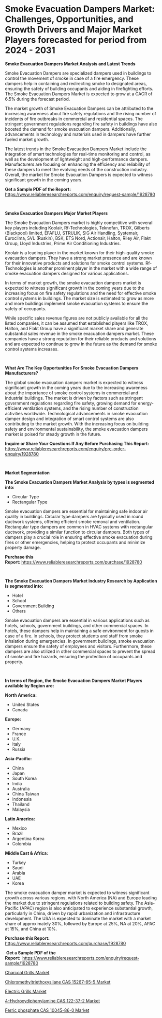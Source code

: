 <p><h1>Smoke Evacuation Dampers Market: Challenges, Opportunities, and Growth Drivers and Major Market Players forecasted for period from 2024 - 2031</h1></p><p><strong>Smoke Evacuation Dampers Market Analysis and Latest Trends</strong></p>
<p><p>Smoke Evacuation Dampers are specialized dampers used in buildings to control the movement of smoke in case of a fire emergency. These dampers help in containing and redirecting smoke to designated areas, ensuring the safety of building occupants and aiding in firefighting efforts. The Smoke Evacuation Dampers Market is expected to grow at a CAGR of 6.5% during the forecast period.</p><p>The market growth of Smoke Evacuation Dampers can be attributed to the increasing awareness about fire safety regulations and the rising number of incidents of fire outbreaks in commercial and residential spaces. The stringent government regulations regarding fire safety in buildings have also boosted the demand for smoke evacuation dampers. Additionally, advancements in technology and materials used in dampers have further fueled market growth.</p><p>The latest trends in the Smoke Evacuation Dampers Market include the integration of smart technologies for real-time monitoring and control, as well as the development of lightweight and high-performance dampers. Manufacturers are focusing on enhancing the efficiency and reliability of these dampers to meet the evolving needs of the construction industry. Overall, the market for Smoke Evacuation Dampers is expected to witness significant growth in the coming years.</p></p>
<p><strong>Get a Sample PDF of the Report:&nbsp;</strong> <a href="https://www.reliableresearchreports.com/enquiry/request-sample/1928780">https://www.reliableresearchreports.com/enquiry/request-sample/1928780</a></p>
<p>&nbsp;</p>
<p><strong>Smoke Evacuation Dampers Major Market Players</strong></p>
<p><p>The Smoke Evacuation Dampers market is highly competitive with several key players including Koolair, Rf-Technologies, Teknofan, TROX, Gilberts (Blackpool) limited, EFAFLU, STRULIK, SIG Air Handling, Systemair, Euroclima, SVL (Ruskin), BSK, ETS Nord, Actionair, Halton, Riley Air, Flakt Group, Lloyd Industries, Prime Air Conditioning Industries.</p><p>Koolair is a leading player in the market known for their high-quality smoke evacuation dampers. They have a strong market presence and are known for their innovative products and solutions for smoke control systems. Rf-Technologies is another prominent player in the market with a wide range of smoke evacuation dampers designed for various applications.</p><p>In terms of market growth, the smoke evacuation dampers market is expected to witness significant growth in the coming years due to the increasing focus on fire safety regulations and the need for effective smoke control systems in buildings. The market size is estimated to grow as more and more buildings implement smoke evacuation systems to ensure the safety of occupants.</p><p>While specific sales revenue figures are not publicly available for all the listed companies, it can be assumed that established players like TROX, Halton, and Flakt Group have a significant market share and generate substantial sales revenue in the smoke evacuation dampers market. These companies have a strong reputation for their reliable products and solutions and are expected to continue to grow in the future as the demand for smoke control systems increases.</p></p>
<p>&nbsp;</p>
<p><strong>What Are The Key Opportunities For Smoke Evacuation Dampers Manufacturers?</strong></p>
<p><p>The global smoke evacuation dampers market is expected to witness significant growth in the coming years due to the increasing awareness about the importance of smoke control systems in commercial and industrial buildings. The market is driven by factors such as stringent government regulations regarding fire safety, growing demand for energy-efficient ventilation systems, and the rising number of construction activities worldwide. Technological advancements in smoke evacuation damper design and integration of smart control systems are also contributing to the market growth. With the increasing focus on building safety and environmental sustainability, the smoke evacuation dampers market is poised for steady growth in the future.</p></p>
<p><strong>Inquire or Share Your Questions If Any Before Purchasing This Report:</strong> <a href="https://www.reliableresearchreports.com/enquiry/pre-order-enquiry/1928780">https://www.reliableresearchreports.com/enquiry/pre-order-enquiry/1928780</a></p>
<p>&nbsp;</p>
<p><strong>Market Segmentation</strong></p>
<p><strong>The Smoke Evacuation Dampers Market Analysis by types is segmented into:</strong></p>
<p><ul><li>Circular Type</li><li>Rectangular Type</li></ul></p>
<p><p>Smoke evacuation dampers are essential for maintaining safe indoor air quality in buildings. Circular type dampers are typically used in round ductwork systems, offering efficient smoke removal and ventilation. Rectangular type dampers are common in HVAC systems with rectangular ductwork, providing a similar function to circular dampers. Both types of dampers play a crucial role in ensuring effective smoke evacuation during fires or other emergencies, helping to protect occupants and minimize property damage.</p></p>
<p><strong>Purchase this Report:&nbsp;</strong><a href="https://www.reliableresearchreports.com/purchase/1928780">https://www.reliableresearchreports.com/purchase/1928780</a></p>
<p>&nbsp;</p>
<p><strong>The Smoke Evacuation Dampers Market Industry Research by Application is segmented into:</strong></p>
<p><ul><li>Hotel</li><li>School</li><li>Government Building</li><li>Others</li></ul></p>
<p><p>Smoke evacuation dampers are essential in various applications such as hotels, schools, government buildings, and other commercial spaces. In hotels, these dampers help in maintaining a safe environment for guests in case of a fire. In schools, they protect students and staff from smoke inhalation during emergencies. In government buildings, smoke evacuation dampers ensure the safety of employees and visitors. Furthermore, these dampers are also utilized in other commercial spaces to prevent the spread of smoke and fire hazards, ensuring the protection of occupants and property.</p></p>
<p>&nbsp;</p>
<p><strong>In terms of Region, the Smoke Evacuation Dampers Market Players available by Region are:</strong></p>
<p>
    <p> <strong> North America: </strong>
        <ul>
            <li>United States</li>
            <li>Canada</li>
        </ul>
        </p> 
    <p> <strong> Europe: </strong>
        <ul>
            <li>Germany</li>
            <li>France</li>
            <li>U.K.</li>
            <li>Italy</li>
            <li>Russia</li>
        </ul>
        </p> 
    <p> <strong> Asia-Pacific: </strong>
        <ul>
            <li>China</li>
            <li>Japan</li>
            <li>South Korea</li>
            <li>India</li>
            <li>Australia</li>
            <li>China Taiwan</li>
            <li>Indonesia</li>
            <li>Thailand</li>
            <li>Malaysia</li>
        </ul>
        </p> 
    <p> <strong> Latin America: </strong>
        <ul>
            <li>Mexico</li>
            <li>Brazil</li>
            <li>Argentina Korea</li>
            <li>Colombia</li>
        </ul>
        </p> 
    <p> <strong> Middle East & Africa: </strong>
        <ul>
            <li>Turkey</li>
            <li>Saudi</li>
            <li>Arabia</li>
            <li>UAE</li>
            <li>Korea</li>
        </ul>
    </p>
    </p>
<p><p>The smoke evacuation damper market is expected to witness significant growth across various regions, with North America (NA) and Europe leading the market due to stringent regulations related to building safety. The Asia-Pacific (APAC) region is also anticipated to experience substantial growth, particularly in China, driven by rapid urbanization and infrastructure development. The USA is expected to dominate the market with a market share of approximately 30%, followed by Europe at 25%, NA at 20%, APAC at 15%, and China at 10%.</p></p>
<p><strong>Purchase this Report: </strong><a href="https://www.reliableresearchreports.com/purchase/1928780">https://www.reliableresearchreports.com/purchase/1928780</a></p>
<p>&nbsp;<strong>Get a Sample PDF of the Report:&nbsp;&nbsp;</strong><a href="https://www.reliableresearchreports.com/enquiry/request-sample/1928780">https://www.reliableresearchreports.com/enquiry/request-sample/1928780</a></p>
<p><strong></strong></p>
<p><p><a href="https://view.publitas.com/reportprime-1/charcoal-grills-market-size-and-growth-market-segmentation-regional-and-country-breakdowns-and-market-trends-for-period-from-2024-2031/">Charcoal Grills Market</a></p><p><a href="https://fuschia-pecorino-a6d.notion.site/Chloromethyltriethoxysilane-CAS-15267-95-5-Market-Research-Report-Unlocks-Analysis-on-the-Market-Fin-2779f34804124f2a874aae79ddd2b7a3">Chloromethyltriethoxysilane CAS 15267-95-5 Market</a></p><p><a href="https://view.publitas.com/reportprime-1/electric-grills-market-research-report-the-key-to-successful-business-strategy-forecasted-for-period-from-2024-2031/">Electric Grills Market</a></p><p><a href="https://changeable-paste-463.notion.site/4-Hydroxydiphenylamine-CAS-122-37-2-Market-Offers-Provide-Insightful-Data-for-the-Time-Period-from-2-58dbdd9ef8f146459d8e4701b7893948">4-Hydroxydiphenylamine CAS 122-37-2 Market</a></p><p><a href="https://florentine-yuzu-f42.notion.site/Ferric-phosphate-CAS-10045-86-0-Market-Research-Report-Forecasted-for-Period-from-2024-2031-by-Ma-b1947f0f89f347f5904efa815edf857b">Ferric phosphate CAS 10045-86-0 Market</a></p></p>
